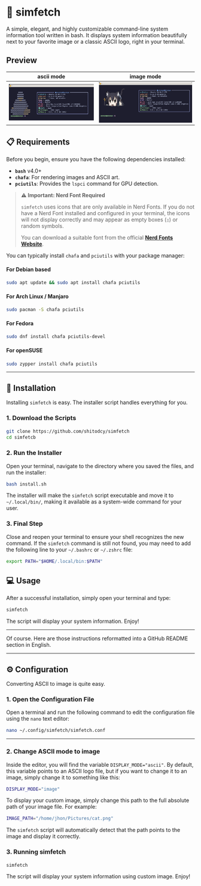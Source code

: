 # 🐧 simfetch

A simple, elegant, and highly customizable command-line system information tool written in bash. It displays system information beautifully next to your favorite image or a classic ASCII logo, right in your terminal.

## Preview

| ascii mode                              | image mode                      |
| -------------------------------------------------------------- | ---------------------------------------------------------------- |
|![image-1](https://github.com/shitodcy/simfetch/blob/main/image/simfetch-ascii.png)|![image-2](https://github.com/shitodcy/simfetch/blob/main/image/simfetch-image.png)|

## 📋 Requirements

Before you begin, ensure you have the following dependencies installed:

-   **`bash`** v4.0+
-   **`chafa`**: For rendering images and ASCII art.
-   **`pciutils`**: Provides the `lspci` command for GPU detection.

> **⚠️ Important: Nerd Font Required**
>
> `simfetch` uses icons that are only available in Nerd Fonts. If you do not have a Nerd Font installed and configured in your terminal, the icons will not display correctly and may appear as empty boxes (`▯`) or random symbols.
>
> You can download a suitable font from the official **[Nerd Fonts Website](https://www.nerdfonts.com/font-downloads)**.

You can typically install `chafa` and `pciutils` with your package manager:

#### For Debian based

```bash
sudo apt update && sudo apt install chafa pciutils
```

#### For Arch Linux / Manjaro

```bash
sudo pacman -S chafa pciutils
```

#### For Fedora

```bash
sudo dnf install chafa pciutils-devel
```

#### For openSUSE

```bash
sudo zypper install chafa pciutils
```

-----

## 🚀 Installation

Installing `simfetch` is easy. The installer script handles everything for you.

### 1\. Download the Scripts
```bash
git clone https://github.com/shitodcy/simfetch
cd simfetcb
```

### 2\. Run the Installer

Open your terminal, navigate to the directory where you saved the files, and run the installer:

```bash
bash install.sh
```

The installer will make the `simfetch` script executable and move it to `~/.local/bin/`, making it available as a system-wide command for your user.

### 3\. Final Step

Close and reopen your terminal to ensure your shell recognizes the new command. If the `simfetch` command is still not found, you may need to add the following line to your `~/.bashrc` or `~/.zshrc` file:

```bash
export PATH="$HOME/.local/bin:$PATH"
```

## 💻 Usage

After a successful installation, simply open your terminal and type:

```bash
simfetch
```

The script will display your system information. Enjoy\!


-----

Of course. Here are those instructions reformatted into a GitHub README section in English.

-----

## ⚙️ Configuration

Converting ASCII to image is quite easy.

### 1. Open the Configuration File

Open a terminal and run the following command to edit the configuration file using the `nano` text editor:

```bash
nano ~/.config/simfetch/simfetch.conf
```

-----

### 2. Change ASCII mode to image

Inside the editor, you will find the variable `DISPLAY_MODE="ascii"`. By default, this variable points to an ASCII logo file, but if you want to change it to an image, simply change it to something like this:

```bash
DISPLAY_MODE="image"
```

To display your custom image, simply change this path to the full absolute path of your image file. For example:

```bash
IMAGE_PATH="/home/jhon/Pictures/cat.png"
```

The `simfetch` script will automatically detect that the path points to the image and display it correctly.


### 3. Running simfetch

```bash
simfetch
```

The script will display your system information using custom image. Enjoy\!

